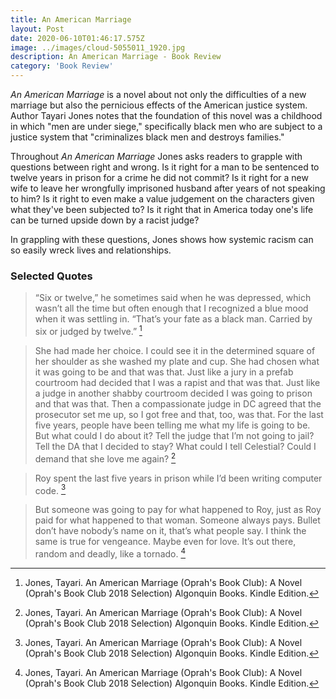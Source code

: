 ```yaml
---
title: An American Marriage
layout: Post
date: 2020-06-10T01:46:17.575Z
image: ../images/cloud-5055011_1920.jpg
description: An American Marriage - Book Review
category: 'Book Review'
---
```

_An American Marriage_ is a novel about not only the difficulties of a new marriage but also the pernicious effects of the American justice system. Author Tayari Jones notes that the foundation of this novel was a childhood in which "men are under siege," specifically black men who are subject to a justice system that "criminalizes black men and destroys families."

Throughout _An American Marriage_ Jones asks readers to grapple with questions between right and wrong. Is it right for a man to be sentenced to twelve years in prison for a crime he did not commit? Is it right for a new wife to leave her wrongfully imprisoned husband after years of not speaking to him? Is it right to even make a value judgement on the characters given what they've been subjected to? Is it right that in America today one's life can be turned upside down by a racist judge? 

In grappling with these questions, Jones shows how systemic racism can so easily wreck lives and relationships.

### Selected Quotes
> “Six or twelve,” he sometimes said when he was depressed, which wasn’t all the time but often enough that I recognized a blue mood when it was settling in. “That’s your fate as a black man. Carried by six or judged by twelve.” [^1]

> She had made her choice. I could see it in the determined square of her shoulder as she washed my plate and cup. She had chosen what it was going to be and that was that. Just like a jury in a prefab courtroom had decided that I was a rapist and that was that. Just like a judge in another shabby courtroom decided I was going to prison and that was that. Then a compassionate judge in DC agreed that the prosecutor set me up, so I got free and that, too, was that. For the last five years, people have been telling me what my life is going to be. But what could I do about it? Tell the judge that I’m not going to jail? Tell the DA that I decided to stay? What could I tell Celestial? Could I demand that she love me again? [^1]

> Roy spent the last five years in prison while I’d been writing computer code. [^1]
 
> But someone was going to pay for what happened to Roy, just as Roy paid for what happened to that woman. Someone always pays. Bullet don’t have nobody’s name on it, that’s what people say. I think the same is true for vengeance. Maybe even for love. It’s out there, random and deadly, like a tornado. [^1]
 
[^1]: 

    Jones, Tayari. An American Marriage (Oprah's Book Club): A Novel (Oprah's Book Club 2018 Selection) Algonquin Books. Kindle Edition. 

